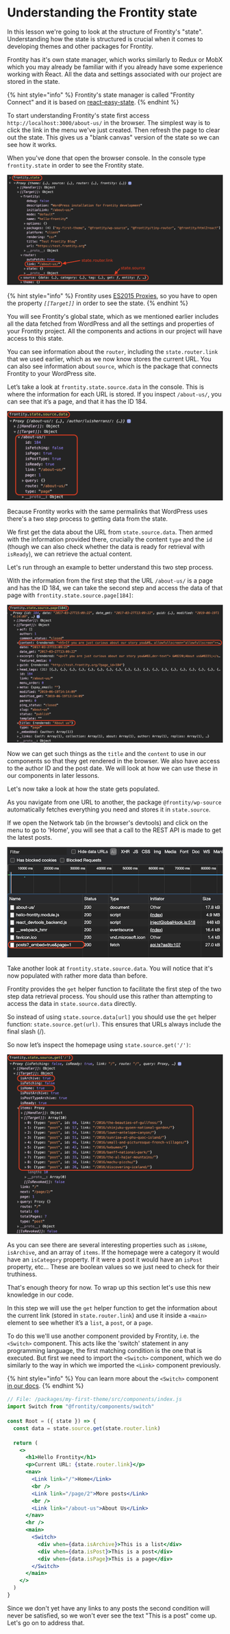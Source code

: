 # Understanding the Frontity state

In this lesson we're going to look at the structure of Frontity's "state". Understanding how the state is structured is crucial when it comes to developing themes and other packages for Frontity.

Frontity has it's own state manager, which works similarly to Redux or MobX which you may already be familiar with if you already have some experience working with React. All the data and settings associated with our project are stored in the state.

{% hint style="info" %}
Frontity's state manager is called "Frontity Connect" and it is based on [react-easy-state](https://github.com/RisingStack/react-easy-state).
{% endhint %}

To start understanding Frontity's state first access `http://localhost:3000/about-us/` in the browser. The simplest way is to click the link in the menu we've just created. Then refresh the page to clear out the state. This gives us a "blank canvas" version of the state so we can see how it works.

When you've done that open the browser console. In the console type `frontity.state` in order to see the Frontity state.

<p>
  <img alt="Frontity in the console" src="../assets/part3img1.png">
</p>

{% hint style="info" %}
Frontity uses [ES2015 Proxies](https://developer.mozilla.org/en-US/docs/Web/JavaScript/Reference/Global_Objects/Proxy), so you have to open the property _`[[Target]]`_ in order to see the state.
{% endhint %}

You will see Frontity's global state, which as we mentioned earlier includes all the data fetched from WordPress and all the settings and properties of your Frontity project. All the components and actions in our project will have access to this state.

You can see information about the `router`, including the `state.router.link` that we used earlier, which as we now know stores the current URL. You can also see information about `source`, which is the package that connects Frontity to your WordPress site.

Let’s take a look at `frontity.state.source.data` in the console. This is where the information for each URL is stored. If you inspect `/about-us/`, you can see that it’s a page, and that it has the ID 184.

<p>
  <img alt="Frontity in the console" src="../assets/part3img2.png" width="600">
</p>

Because Frontity works with the same permalinks that WordPress uses there's a two step process to getting data from the state.

We first get the data about the URL from `state.source.data`. Then armed with the information provided there, crucially the content `type` and the `id` (though we can also check whether the data is ready for retrieval with `isReady`), we can retrieve the actual content.

Let's run through an example to better understand this two step process.

With the information from the first step that the URL `/about-us/` is a page and has the ID 184, we can take the second step and access the data of that page with `frontity.state.source.page[184]`:

<p>
  <img alt="Frontity in the console" src="../assets/part3img3.png">
</p>

Now we can get such things as the `title` and the `content` to use in our components so that they get rendered in the browser. We also have access to the author ID and the post date. We will look at how we can use these in our components in later lessons.

Let's now take a look at how the state gets populated.

As you navigate from one URL to another, the package `@frontity/wp-source` automatically fetches everything you need and stores it in `state.source`.

If we open the Network tab (in the browser's devtools) and click on the menu to go to 'Home', you will see that a call to the REST API is made to get the latest posts.

<p>
  <img alt="Browser developer tools network tab showing fetch" src="../assets/part3img4.png" width="700">
</p>

Take another look at `frontity.state.source.data`. You will notice that it's now populated with rather more data than before.

Frontity provides the `get` helper function to facilitate the first step of the two step data retrieval process. You should use this rather than attempting to access the data in `state.source.data` directly.

So instead of using `state.source.data[url]` you should use the `get` helper function: `state.source.get(url)`. This ensures that URLs always include the final slash (/).

So now let’s inspect the homepage using `state.source.get('/')`:

<p>
  <img alt="Frontity in the console" src="../assets/part3img5.png">
</p>

As you can see there are several interesting properties such as `isHome`, `isArchive`, and an array of `items`. If the homepage were a category it would have an `isCategory` property. If it were a post it would have an `isPost` property, etc... These are boolean values so we just need to check for their truthiness.

That's enough theory for now. To wrap up this section let's use this new knowledge in our code.

In this step we will use the `get` helper function to get the information about the current link (stored in `state.router.link`) and use it inside a `<main>` element to see whether it’s a `list`, a `post`, or a `page`.

To do this we'll use another component provided by Frontity, i.e. the `<Switch>` component. This acts like the 'switch' statement in any programming language, the first matching condition is the one that is executed. But first we need to import the `<Switch>` component, which we do similarly to the way in which we imported the `<Link>` component previously.

{% hint style="info" %}
You can learn more about the `<Switch>` component [in our docs](https://docs.frontity.org/api-reference-1/frontity-components#switch).
{% endhint %}

```jsx
// File: /packages/my-first-theme/src/components/index.js
import Switch from "@frontity/components/switch"

const Root = ({ state }) => {
  const data = state.source.get(state.router.link)

  return (
    <>
      <h1>Hello Frontity</h1>
      <p>Current URL: {state.router.link}</p>
      <nav>
        <Link link="/">Home</Link>
        <br />
        <Link link="/page/2">More posts</Link>
        <br />
        <Link link="/about-us">About Us</Link>
      </nav>
      <hr />
      <main>
        <Switch>
          <div when={data.isArchive}>This is a list</div>
          <div when={data.isPost}>This is a post</div>
          <div when={data.isPage}>This is a page</div>
        </Switch>
      </main>
    </>
  )
}
```

Since we don't yet have any links to any posts the second condition will never be satisfied, so we won't ever see the text "This is a post" come up. Let's go on to address that.
